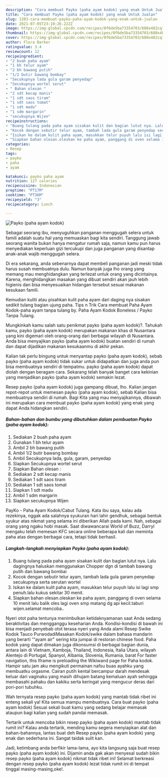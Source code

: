 ```yaml
---
description: "Cara membuat Payko (paha ayam kodok) yang enak Untuk Jualan"
title: "Cara membuat Payko (paha ayam kodok) yang enak Untuk Jualan"
slug: 1203-cara-membuat-payko-paha-ayam-kodok-yang-enak-untuk-jualan
date: 2021-07-05T23:10:26.222Z
image: https://img-global.cpcdn.com/recipes/0f6de5ba73354703/680x482cq70/payko-paha-ayam-kodok-foto-resep-utama.jpg
thumbnail: https://img-global.cpcdn.com/recipes/0f6de5ba73354703/680x482cq70/payko-paha-ayam-kodok-foto-resep-utama.jpg
cover: https://img-global.cpcdn.com/recipes/0f6de5ba73354703/680x482cq70/payko-paha-ayam-kodok-foto-resep-utama.jpg
author: Flora Barker
ratingvalue: 3.4
reviewcount: 12
recipeingredient:
- "2 buah paha ayam"
- "1 bh telur ayam"
- "2 bh bawang putih"
- "1/2 butir bawang bombay"
- "Secukupnya lada gula garam penyedap"
- "Secukupnya wortel serut"
- " Bahan olesan "
- "2 sdt kecap manis"
- "1 sdt saos tiram"
- "1 sdt saos tomat"
- "1 sdt madu"
- "1 sdm margarin"
- "secukupnya Wijen"
recipeinstructions:
- "Buang tulang pada paha ayam sisakan kulit dan bagian lutut nya. Lalu dagingnya haluskan menggunakan Chopper dgn di tambah bawang putih dan bawang bombai"
- "Kocok dengan sebutir telur ayam, tambah lada gula garam penyedap secukupnya serta serutan wortel"
- "Isikan ke dalam kulit paha ayam, masukkan telur puyuh lalu isi lagi smp penuh.lalu kukus sekitar 30 menit."
- "Siapkan bahan olesan.oleskan ke paha ayam, panggang di oven selama 10 menit lalu balik oles lagi oven smp matang dg api kecil.taburi wijen.selamat mencoba.."
categories:
- Resep
tags:
- payko
- paha
- ayam

katakunci: payko paha ayam 
nutrition: 127 calories
recipecuisine: Indonesian
preptime: "PT17M"
cooktime: "PT36M"
recipeyield: "3"
recipecategory: Lunch

---
```



![Payko (paha ayam kodok)](https://img-global.cpcdn.com/recipes/0f6de5ba73354703/680x482cq70/payko-paha-ayam-kodok-foto-resep-utama.jpg)

Sebagai seorang ibu, menyuguhkan panganan menggugah selera untuk famili adalah suatu hal yang memuaskan bagi kita sendiri. Tanggung jawab seorang  wanita bukan hanya mengatur rumah saja, namun kamu pun harus menyediakan keperluan gizi tercukupi dan juga panganan yang disantap anak-anak wajib menggugah selera.

Di era  sekarang, anda sebenarnya dapat membeli panganan jadi meski tidak harus susah membuatnya dulu. Namun banyak juga lho orang yang memang mau menghidangkan yang terlezat untuk orang yang dicintainya. Karena, menghidangkan masakan yang dibuat sendiri akan jauh lebih higienis dan bisa menyesuaikan hidangan tersebut sesuai makanan kesukaan famili. 

Kemudian kuliti atau pisahkan kulit paha ayam dari daging nya sisakan sedikit tulang bagian ujung paha. Tips n Trik Cara membuat Paha Ayam Kodok-paha ayam tanpa tulang by. Paha Ayam Kodok Boneless / Payko Tanpa Tulang.

Mungkinkah kamu salah satu penikmat payko (paha ayam kodok)?. Tahukah kamu, payko (paha ayam kodok) merupakan makanan khas di Nusantara yang kini digemari oleh orang-orang dari berbagai wilayah di Nusantara. Anda bisa menyajikan payko (paha ayam kodok) buatan sendiri di rumah dan dapat dijadikan makanan kesukaanmu di akhir pekan.

Kalian tak perlu bingung untuk menyantap payko (paha ayam kodok), sebab payko (paha ayam kodok) tidak sukar untuk didapatkan dan juga anda pun bisa membuatnya sendiri di tempatmu. payko (paha ayam kodok) dapat diolah dengan beragam cara. Sekarang telah banyak banget cara kekinian yang menjadikan payko (paha ayam kodok) semakin lezat.

Resep payko (paha ayam kodok) juga gampang dibuat, lho. Kalian jangan repot-repot untuk memesan payko (paha ayam kodok), sebab Kalian bisa membuatnya sendiri di rumah. Bagi Kita yang mau menyajikannya, dibawah ini merupakan cara membuat payko (paha ayam kodok) yang enak yang dapat Anda hidangkan sendiri.

<!--inarticleads1-->

##### Bahan-bahan dan bumbu yang dibutuhkan dalam pembuatan Payko (paha ayam kodok):

1. Sediakan 2 buah paha ayam
1. Gunakan 1 bh telur ayam
1. Ambil 2 bh bawang putih
1. Ambil 1/2 butir bawang bombay
1. Ambil Secukupnya lada, gula, garam, penyedap
1. Siapkan Secukupnya wortel serut
1. Siapkan  Bahan olesan :
1. Sediakan 2 sdt kecap manis
1. Sediakan 1 sdt saos tiram
1. Sediakan 1 sdt saos tomat
1. Siapkan 1 sdt madu
1. Ambil 1 sdm margarin
1. Siapkan secukupnya Wijen


PayKo - Paha Ayam Kodok/Cabut Tulang. Kata ibu saya, kalau ada rezekinya, nggak ada salahnya syukuran hari lahir gendhuk, sebagai bentuk syukur atas nikmat yang selama ini diberikan Allah pada kami. Nah, sebagai orang yang ngaku hobi masak. Saat diwawancarai World of Buzz, Darryl mengaku telah memesan KFC secara online beberapa kali dan meminta paha atas dengan berbagai cara, tetapi tidak berhasil. 

<!--inarticleads2-->

##### Langkah-langkah menyiapkan Payko (paha ayam kodok):

1. Buang tulang pada paha ayam sisakan kulit dan bagian lutut nya. Lalu dagingnya haluskan menggunakan Chopper dgn di tambah bawang putih dan bawang bombai
1. Kocok dengan sebutir telur ayam, tambah lada gula garam penyedap secukupnya serta serutan wortel
1. Isikan ke dalam kulit paha ayam, masukkan telur puyuh lalu isi lagi smp penuh.lalu kukus sekitar 30 menit.
1. Siapkan bahan olesan.oleskan ke paha ayam, panggang di oven selama 10 menit lalu balik oles lagi oven smp matang dg api kecil.taburi wijen.selamat mencoba..


Nyeri otot paha tentunya menimbulkan ketidaknyamanan saat Anda sedang beraktivitas dan mengganggu keseharian Anda. Kondisi-kondisi di bawah ini bisa menjadi penyebab otot terasa nyeri yang Anda alami Resep Swike Kodok Tauco PurwodadiMasakan Kodok/swike dalam bahasa mandarin yang berarti &#39;&#34;ayam air&#34; sering kita jumpai di restoran chinese food. Paha kodok yang dapat dimakan juga dikonsumsi di berbagai bagian dunia, antara lain di Vietnam, Kamboja, Thailand, Indonesia, Italia Utara, wilayah Alentejo di Portugal, Spanyol, Albania, Slovenia, Rumania, barat For faster navigation, this Iframe is preloading the Wikiwand page for Paha kodok. Hampir satu jam aku mengikuti permainan nafsu buas ayahku yang membuatku orgasme. Cairan putih kental bercampur darah mendesak keluar dari vaginaku yang masih dihujam batang kemaluan ayah sehingga membasahi pahaku dan kakiku serta keringat yang mengucur deras dari pori-pori tubuhku. 

Wah ternyata resep payko (paha ayam kodok) yang mantab tidak ribet ini enteng sekali ya! Kita semua mampu membuatnya. Cara buat payko (paha ayam kodok) Sesuai sekali buat kamu yang sedang belajar memasak ataupun bagi kalian yang sudah pandai memasak.

Tertarik untuk mencoba bikin resep payko (paha ayam kodok) mantab tidak rumit ini? Kalau anda tertarik, mending kamu segera menyiapkan alat dan bahan-bahannya, lantas buat deh Resep payko (paha ayam kodok) yang enak dan sederhana ini. Sangat taidak sulit kan. 

Jadi, ketimbang anda berfikir lama-lama, ayo kita langsung saja buat resep payko (paha ayam kodok) ini. Dijamin anda gak akan menyesal sudah bikin resep payko (paha ayam kodok) nikmat tidak ribet ini! Selamat berkreasi dengan resep payko (paha ayam kodok) lezat tidak rumit ini di tempat tinggal masing-masing,oke!.

